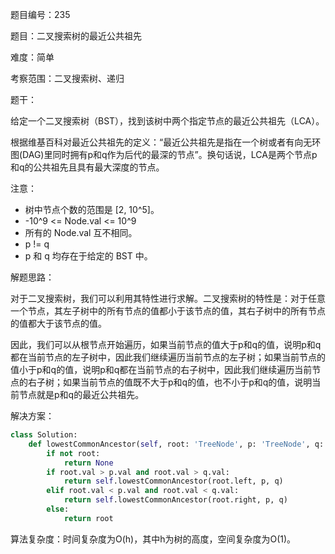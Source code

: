 题目编号：235

题目：二叉搜索树的最近公共祖先

难度：简单

考察范围：二叉搜索树、递归

题干：

给定一个二叉搜索树（BST），找到该树中两个指定节点的最近公共祖先（LCA）。

根据维基百科对最近公共祖先的定义：“最近公共祖先是指在一个树或者有向无环图(DAG)里同时拥有p和q作为后代的最深的节点”。换句话说，LCA是两个节点p和q的公共祖先且具有最大深度的节点。

注意：

- 树中节点个数的范围是 [2, 10^5]。
- -10^9 <= Node.val <= 10^9
- 所有的 Node.val 互不相同。
- p != q
- p 和 q 均存在于给定的 BST 中。

解题思路：

对于二叉搜索树，我们可以利用其特性进行求解。二叉搜索树的特性是：对于任意一个节点，其左子树中的所有节点的值都小于该节点的值，其右子树中的所有节点的值都大于该节点的值。

因此，我们可以从根节点开始遍历，如果当前节点的值大于p和q的值，说明p和q都在当前节点的左子树中，因此我们继续遍历当前节点的左子树；如果当前节点的值小于p和q的值，说明p和q都在当前节点的右子树中，因此我们继续遍历当前节点的右子树；如果当前节点的值既不大于p和q的值，也不小于p和q的值，说明当前节点就是p和q的最近公共祖先。

解决方案：

```python
class Solution:
    def lowestCommonAncestor(self, root: 'TreeNode', p: 'TreeNode', q: 'TreeNode') -> 'TreeNode':
        if not root:
            return None
        if root.val > p.val and root.val > q.val:
            return self.lowestCommonAncestor(root.left, p, q)
        elif root.val < p.val and root.val < q.val:
            return self.lowestCommonAncestor(root.right, p, q)
        else:
            return root
```

算法复杂度：时间复杂度为O(h)，其中h为树的高度，空间复杂度为O(1)。